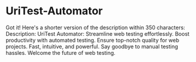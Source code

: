 # UriTest-Automator
 Got it! Here's a shorter version of the description within 350 characters:  Description:  UriTest Automator: Streamline web testing effortlessly. Boost productivity with automated testing. Ensure top-notch quality for web projects. Fast, intuitive, and powerful. Say goodbye to manual testing hassles. Welcome the future of web testing.
